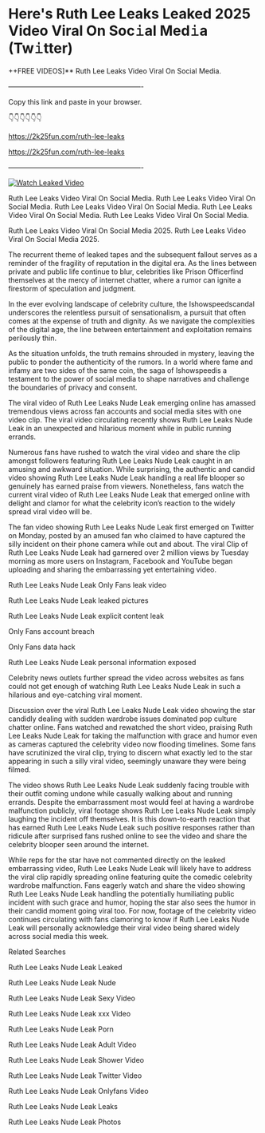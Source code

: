 # Here's Ruth Lee Leaks Leaked 2025 Video Viral On Soc𝚒al Med𝚒a (Tw𝚒tter)

++FREE VIDEOS]** Ruth Lee Leaks Video Viral On Social Media.

———————————————————-

Copy this link and paste in your browser.

👇👇👇👇👇👇

https://2k25fun.com/ruth-lee-leaks

https://2k25fun.com/ruth-lee-leaks

———————————————————-

[![Watch Leaked Video](https://miro.medium.com/v2/resize:fit:828/format:webp/1*cilzJN44JGOrTw9NJCrNHA.gif "Watch Leaked Video")](https://2k25fun.com/ruth-lee-leaks)

Ruth Lee Leaks Video Viral On Social Media. Ruth Lee Leaks Video Viral On Social Media. Ruth Lee Leaks Video Viral On Social Media. Ruth Lee Leaks Video Viral On Social Media. Ruth Lee Leaks Video Viral On Social Media.

Ruth Lee Leaks Video Viral On Social Media 2025. Ruth Lee Leaks Video Viral On Social Media 2025.

The recurrent theme of leaked tapes and the subsequent fallout serves as a reminder of the fragility of reputation in the digital era. As the lines between private and public life continue to blur, celebrities like Prison Officerfind themselves at the mercy of internet chatter, where a rumor can ignite a firestorm of speculation and judgment.

In the ever evolving landscape of celebrity culture, the Ishowspeedscandal underscores the relentless pursuit of sensationalism, a pursuit that often comes at the expense of truth and dignity. As we navigate the complexities of the digital age, the line between entertainment and exploitation remains perilously thin.

As the situation unfolds, the truth remains shrouded in mystery, leaving the public to ponder the authenticity of the rumors. In a world where fame and infamy are two sides of the same coin, the saga of Ishowspeedis a testament to the power of social media to shape narratives and challenge the boundaries of privacy and consent.

The viral video of Ruth Lee Leaks Nude Leak emerging online has amassed tremendous views across fan accounts and social media sites with one video clip. The viral video circulating recently shows Ruth Lee Leaks Nude Leak in an unexpected and hilarious moment while in public running errands.

Numerous fans have rushed to watch the viral video and share the clip amongst followers featuring Ruth Lee Leaks Nude Leak caught in an amusing and awkward situation. While surprising, the authentic and candid video showing Ruth Lee Leaks Nude Leak handling a real life blooper so genuinely has earned praise from viewers. Nonetheless, fans watch the current viral video of Ruth Lee Leaks Nude Leak that emerged online with delight and clamor for what the celebrity icon’s reaction to the widely spread viral video will be.

The fan video showing Ruth Lee Leaks Nude Leak first emerged on Twitter on Monday, posted by an amused fan who claimed to have captured the silly incident on their phone camera while out and about. The viral Clip of Ruth Lee Leaks Nude Leak had garnered over 2 million views by Tuesday morning as more users on Instagram, Facebook and YouTube began uploading and sharing the embarrassing yet entertaining video.

Ruth Lee Leaks Nude Leak Only Fans leak video

Ruth Lee Leaks Nude Leak leaked pictures

Ruth Lee Leaks Nude Leak explicit content leak

Only Fans account breach

Only Fans data hack

Ruth Lee Leaks Nude Leak personal information exposed

Celebrity news outlets further spread the video across websites as fans could not get enough of watching Ruth Lee Leaks Nude Leak in such a hilarious and eye-catching viral moment.

Discussion over the viral Ruth Lee Leaks Nude Leak video showing the star candidly dealing with sudden wardrobe issues dominated pop culture chatter online. Fans watched and rewatched the short video, praising Ruth Lee Leaks Nude Leak for taking the malfunction with grace and humor even as cameras captured the celebrity video now flooding timelines. Some fans have scrutinized the viral clip, trying to discern what exactly led to the star appearing in such a silly viral video, seemingly unaware they were being filmed.

The video shows Ruth Lee Leaks Nude Leak suddenly facing trouble with their outfit coming undone while casually walking about and running errands. Despite the embarrassment most would feel at having a wardrobe malfunction publicly, viral footage shows Ruth Lee Leaks Nude Leak simply laughing the incident off themselves. It is this down-to-earth reaction that has earned Ruth Lee Leaks Nude Leak such positive responses rather than ridicule after surprised fans rushed online to see the video and share the celebrity blooper seen around the internet.

While reps for the star have not commented directly on the leaked embarrassing video, Ruth Lee Leaks Nude Leak will likely have to address the viral clip rapidly spreading online featuring quite the comedic celebrity wardrobe malfunction. Fans eagerly watch and share the video showing Ruth Lee Leaks Nude Leak handling the potentially humiliating public incident with such grace and humor, hoping the star also sees the humor in their candid moment going viral too. For now, footage of the celebrity video continues circulating with fans clamoring to know if Ruth Lee Leaks Nude Leak will personally acknowledge their viral video being shared widely across social media this week.

Related Searches

Ruth Lee Leaks Nude Leak Leaked

Ruth Lee Leaks Nude Leak Nude

Ruth Lee Leaks Nude Leak Sexy Video

Ruth Lee Leaks Nude Leak xxx Video

Ruth Lee Leaks Nude Leak Porn

Ruth Lee Leaks Nude Leak Adult Video

Ruth Lee Leaks Nude Leak Shower Video

Ruth Lee Leaks Nude Leak Twitter Video

Ruth Lee Leaks Nude Leak Onlyfans Video

Ruth Lee Leaks Nude Leak Leaks

Ruth Lee Leaks Nude Leak Photos